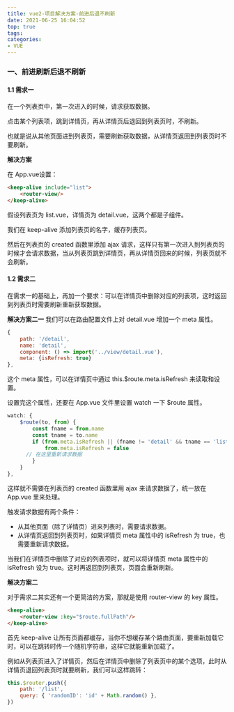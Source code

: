 ```yaml
---
title: vue2-项目解决方案-前进后退不刷新
date: 2021-06-25 16:04:52
top: true
tags:
categories:
- VUE
---
```

### 一、前进刷新后退不刷新

#### 1.1 需求一

在一个列表页中，第一次进入的时候，请求获取数据。
<!--more-->
点击某个列表项，跳到详情页，再从详情页后退回到列表页时，不刷新。

也就是说从其他页面进到列表页，需要刷新获取数据，从详情页返回到列表页时不要刷新。

**解决方案**

在 App.vue设置：

```html
<keep-alive include="list">
    <router-view/>
</keep-alive>
```

假设列表页为 list.vue，详情页为 detail.vue，这两个都是子组件。

我们在 keep-alive 添加列表页的名字，缓存列表页。

然后在列表页的 created 函数里添加 ajax 请求，这样只有第一次进入到列表页的时候才会请求数据，当从列表页跳到详情页，再从详情页回来的时候，列表页就不会刷新。

#### 1.2 需求二
在需求一的基础上，再加一个要求：可以在详情页中删除对应的列表项，这时返回到列表页时需要刷新重新获取数据。

**解决方案二一**
我们可以在路由配置文件上对 detail.vue 增加一个 meta 属性。

```js
{
    path: '/detail',
    name: 'detail',
    component: () => import('../view/detail.vue'),
    meta: {isRefresh: true}
},
```

这个 meta 属性，可以在详情页中通过 this.$route.meta.isRefresh 来读取和设置。

设置完这个属性，还要在 App.vue 文件里设置 watch 一下 $route 属性。

```js
watch: {
    $route(to, from) {
        const fname = from.name
        const tname = to.name
        if (from.meta.isRefresh || (fname != 'detail' && tname == 'list')) {
            from.meta.isRefresh = false
      // 在这里重新请求数据
        }
    }
},
```

这样就不需要在列表页的 created 函数里用 ajax 来请求数据了，统一放在 App.vue 里来处理。

触发请求数据有两个条件：

- 从其他页面（除了详情页）进来列表时，需要请求数据。
- 从详情页返回到列表页时，如果详情页 meta 属性中的 isRefresh 为 true，也需要重新请求数据。

当我们在详情页中删除了对应的列表项时，就可以将详情页 meta 属性中的 isRefresh 设为 true。这时再返回到列表页，页面会重新刷新。

**解决方案二**

对于需求二其实还有一个更简洁的方案，那就是使用 router-view 的 key 属性。

```html
<keep-alive>
    <router-view :key="$route.fullPath"/>
</keep-alive>
```

首先 keep-alive 让所有页面都缓存，当你不想缓存某个路由页面，要重新加载它时，可以在跳转时传一个随机字符串，这样它就能重新加载了。

例如从列表页进入了详情页，然后在详情页中删除了列表页中的某个选项，此时从详情页退回列表页时就要刷新，我们可以这样跳转：

```js
this.$router.push({
    path: '/list',
    query: { 'randomID': 'id' + Math.random() },
})
```